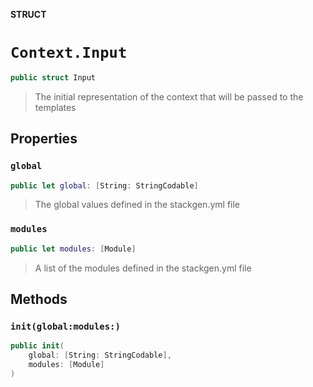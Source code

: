 **STRUCT**

# `Context.Input`

```swift
public struct Input
```

> The initial representation of the context that will be passed to the templates

## Properties
### `global`

```swift
public let global: [String: StringCodable]
```

> The global values defined in the stackgen.yml file

### `modules`

```swift
public let modules: [Module]
```

> A list of the modules defined in the stackgen.yml file

## Methods
### `init(global:modules:)`

```swift
public init(
    global: [String: StringCodable],
    modules: [Module]
)
```
